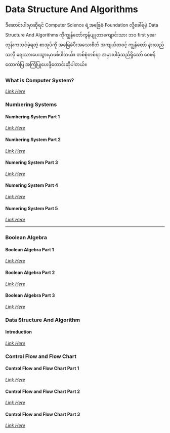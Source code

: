 # Data Structure And Algorithms

ဒီဆောင်းပါးမှာဆိုရင် Computer Science ရဲ့အခြေခံ Foundation လို့ခေါ်ရမဲ့ Data Structure And Algorithms ကိုကျွန်တော်ကွန်ပျူတာကျောင်းသား ဘဝ first year တုန်းကသင်ခဲ့ရတဲ့ စာအုပ်ကို အခြေခံပီးအသေးစိတ် အကျယ်တ၀င့် ကျွန်တော် နားလည်သလို ရေးသားပေးသွားမှာဖစ်ပါတယ်။ တစ်စုံတစ်ရာ အမှားပါခဲ့သည်ရှိသော် ‌ဝေဖန်ထောက်ပြ အကြံပြုပေးဖို့တောင်းဆိုပါတယ်။

### What is Computer System?
*[Link Here](https://github.com/aungsannphyo/Data-Structure-And-Algorithms/blob/main/1-what-is-computer-system/computer-system.md)*

### Numbering Systems
#### Numbering System Part 1
*[Link Here](https://github.com/aungsannphyo/Data-Structure-And-Algorithms/blob/main/2-number-systems/number-system-part-1.md)*

#### Numbering System Part 2
*[Link Here](https://github.com/aungsannphyo/Data-Structure-And-Algorithms/blob/main/2-number-systems/number-system-part-2.md)*

#### Numering System Part 3
*[Link Here](https://github.com/aungsannphyo/Data-Structure-And-Algorithms/blob/main/2-number-systems/number-system-part-3.md)*

#### Numering System Part 4
*[Link Here](https://github.com/aungsannphyo/Data-Structure-And-Algorithms/blob/main/2-number-systems/number-system-part-4.md)*

#### Numering System Part 5
*[Link Here](https://github.com/aungsannphyo/Data-Structure-And-Algorithms/blob/main/2-number-systems/number-system-part-5.md)*

---

### Boolean Algebra 

#### Boolean Algebra Part 1
*[Link Here](https://github.com/aungsannphyo/Data-Structure-And-Algorithms/blob/main/3-boolean-algebra/boolean-algebra-part-1.md)*

#### Boolean Algebra Part 2
*[Link Here](https://github.com/aungsannphyo/Data-Structure-And-Algorithms/blob/main/3-boolean-algebra/boolean-algebra-part-2.md)*

#### Boolean Algebra Part 3
*[Link Here](https://github.com/aungsannphyo/Data-Structure-And-Algorithms/blob/main/3-boolean-algebra/boolean-algebra-part-3.md)*


### Data Structure And Algorithm

#### Introduction
*[Link Here](https://github.com/aungsannphyo/Data-Structure-And-Algorithms/blob/main/4-data_structure_&_algorithm/introduction.md)*


### Control Flow and Flow Chart

#### Control Flow and Flow Chart Part 1
*[Link Here](https://github.com/aungsannphyo/Data-Structure-And-Algorithms/blob/main/5-control_flow_and_flow_chart/control_flow_and_flow_chart_part_1.md)*

#### Control Flow and Flow Chart Part 2
*[Link Here](https://github.com/aungsannphyo/Data-Structure-And-Algorithms/blob/main/5-control_flow_and_flow_chart/control_flow_and_flow_chart_part_2.md)*

#### Control Flow and Flow Chart Part 3
*[Link Here](https://github.com/aungsannphyo/Data-Structure-And-Algorithms/blob/main/5-control_flow_and_flow_chart/control_flow_and_flow_chart_part_3.md)*